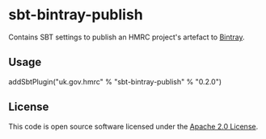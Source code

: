 # sbt-bintray-publish

Contains SBT settings to publish an HMRC project's artefact to [Bintray](https://bintray.com/).

## Usage

addSbtPlugin("uk.gov.hmrc" % "sbt-bintray-publish" % "0.2.0")

## License ##
 
This code is open source software licensed under the [Apache 2.0 License]("http://www.apache.org/licenses/LICENSE-2.0.html").


